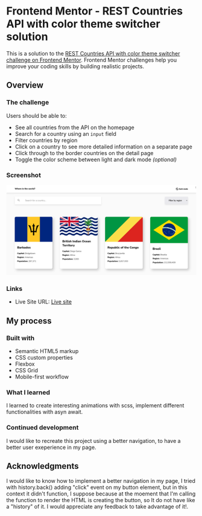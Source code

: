 # Frontend Mentor - REST Countries API with color theme switcher solution

This is a solution to the [REST Countries API with color theme switcher challenge on Frontend Mentor](https://www.frontendmentor.io/challenges/rest-countries-api-with-color-theme-switcher-5cacc469fec04111f7b848ca). Frontend Mentor challenges help you improve your coding skills by building realistic projects.

## Overview

### The challenge

Users should be able to:

- See all countries from the API on the homepage
- Search for a country using an `input` field
- Filter countries by region
- Click on a country to see more detailed information on a separate page
- Click through to the border countries on the detail page
- Toggle the color scheme between light and dark mode _(optional)_

### Screenshot

![](./screenshot.png)

### Links

- Live Site URL: [Live site](https://country-mentorchallenge.netlify.app/index.html#home)

## My process

### Built with

- Semantic HTML5 markup
- CSS custom properties
- Flexbox
- CSS Grid
- Mobile-first workflow

### What I learned

I learned to create interesting animations with scss, implement different functionalities with asyn await.

### Continued development

I would like to recreate this project using a better navigation, to have a better user exeperience in my page.

## Acknowledgments

I would like to know how to implement a better navigation in my page, I tried with history.back() adding "click" event on my button element, but in this context it didn't function, I suppose because at the moement that I'm calling the function to render the HTML is creating the button, so It do not have like a "history" of it. I would appreciate any feedback to take advantage of it!.

